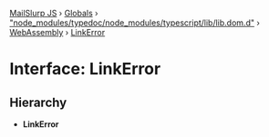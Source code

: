 [MailSlurp JS](../README.md) › [Globals](../globals.md) › ["node_modules/typedoc/node_modules/typescript/lib/lib.dom.d"](../modules/_node_modules_typedoc_node_modules_typescript_lib_lib_dom_d_.md) › [WebAssembly](../modules/_node_modules_typedoc_node_modules_typescript_lib_lib_dom_d_.webassembly.md) › [LinkError](_node_modules_typedoc_node_modules_typescript_lib_lib_dom_d_.webassembly.linkerror.md)

# Interface: LinkError

## Hierarchy

* **LinkError**
